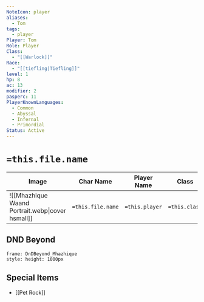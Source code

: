 ```yaml
---
NoteIcon: player
aliases:
  - Tom
tags:
  - player
Player: Tom
Role: Player
Class:
  - "[[Warlock]]"
Race:
  - "[[tiefling|Tiefling]]"
level: 1
hp: 8
ac: 13
modifier: 2
pasperc: 11
PlayerKnownLanguages:
  - Common
  - Abyssal
  - Infernal
  - Primordial
Status: Active
---
```

# `=this.file.name`

| Image                                            | Char Name         | Player Name    | Class         | Race         | Level         |
| ------------------------------------------------ | ----------------- | -------------- | ------------- | ------------ | ------------- |
| ![[Mhazhique Waand Portrait.webp\|cover hsmall]] | `=this.file.name` | `=this.player` | `=this.class` | `=this.race` | `=this.level` |


## DND Beyond
```custom-frames
frame: DnDBeyond_Mhazhique
style: height: 1000px
```


## Special Items
- [[Pet Rock]]